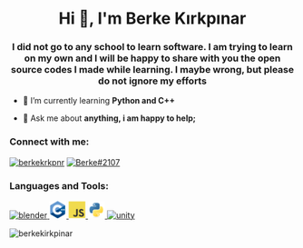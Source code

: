 <h1 align="center">Hi 👋, I'm Berke Kırkpınar</h1>
<h3 align="center">I did not go to any school to learn software. I am trying to learn on my own and I will be happy to share with you the open source codes I made while learning. I maybe wrong, but please do not ignore my efforts</h3>

- 🌱 I’m currently learning **Python and C++**

- 💬 Ask me about **anything, i am happy to help;**



<h3 align="left">Connect with me:</h3>
<p align="left">
<a href="https://instagram.com/berkekrkpnr" target="blank"><img align="center" src="https://raw.githubusercontent.com/rahuldkjain/github-profile-readme-generator/master/src/images/icons/Social/instagram.svg" alt="berkekrkpnr" height="30" width="40" /></a>
<a href="https://discord.gg/Berke#2107" target="blank"><img align="center" src="https://raw.githubusercontent.com/rahuldkjain/github-profile-readme-generator/master/src/images/icons/Social/discord.svg" alt="Berke#2107" height="30" width="40" /></a>
</p>



<h3 align="left">Languages and Tools:</h3>
<p align="left"> <a href="https://www.blender.org/" target="_blank" rel="noreferrer"> <img src="https://download.blender.org/branding/community/blender_community_badge_white.svg" alt="blender" width="30" height="30"/> </a> <a href="https://www.w3schools.com/cpp/" target="_blank" rel="noreferrer"> <img src="https://raw.githubusercontent.com/devicons/devicon/master/icons/cplusplus/cplusplus-original.svg" alt="cplusplus" width="30" height="30"/> </a> <a href="https://developer.mozilla.org/en-US/docs/Web/JavaScript" target="_blank" rel="noreferrer"> <img src="https://raw.githubusercontent.com/devicons/devicon/master/icons/javascript/javascript-original.svg" alt="javascript" width="30" height="30"/> </a> <a href="https://www.python.org" target="_blank" rel="noreferrer"> <img src="https://raw.githubusercontent.com/devicons/devicon/master/icons/python/python-original.svg" alt="python" width="30" height="30"/> </a> <a href="https://unity.com/" target="_blank" rel="noreferrer"> <img src="https://www.vectorlogo.zone/logos/unity3d/unity3d-icon.svg" alt="unity" width="30" height="30"/> </a> </p>


<p><img align="center" src="https://github-readme-streak-stats.herokuapp.com/?user=berkekirkpinar&" alt="berkekirkpinar" /></p>
